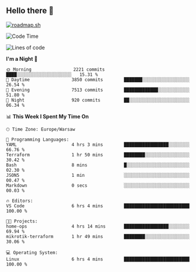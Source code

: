 ## Hello there 👋

[![roadmap.sh](https://roadmap.sh/card/wide/66979ceebf471856f5e911d3?variant=dark)](https://roadmap.sh)

<!--
**vrozaksen/vrozaksen** is a ✨ _special_ ✨ repository because its `README.md` (this file) appears on your GitHub profile.

Here are some ideas to get you started:

- 🔭 I’m currently working on ...
- 🌱 I’m currently learning ...
- 👯 I’m looking to collaborate on ...
- 🤔 I’m looking for help with ...
- 💬 Ask me about ...
- 📫 How to reach me: ...
- 😄 Pronouns: ...
- ⚡ Fun fact: ...
-->

<!--START_SECTION:waka-->
![Code Time](http://img.shields.io/badge/Code%20Time-76%20hrs%2039%20mins-blue)

![Lines of code](https://img.shields.io/badge/From%20Hello%20World%20I%27ve%20Written-780.5%20thousand%20lines%20of%20code-blue)

**I'm a Night 🦉** 

```text
🌞 Morning                2221 commits        ████░░░░░░░░░░░░░░░░░░░░░   15.31 % 
🌆 Daytime                3850 commits        ███████░░░░░░░░░░░░░░░░░░   26.54 % 
🌃 Evening                7513 commits        █████████████░░░░░░░░░░░░   51.80 % 
🌙 Night                  920 commits         ██░░░░░░░░░░░░░░░░░░░░░░░   06.34 % 
```


📊 **This Week I Spent My Time On** 

```text
🕑︎ Time Zone: Europe/Warsaw

💬 Programming Languages: 
YAML                     4 hrs 3 mins        █████████████████░░░░░░░░   66.76 % 
Terraform                1 hr 50 mins        ████████░░░░░░░░░░░░░░░░░   30.42 % 
Bash                     8 mins              █░░░░░░░░░░░░░░░░░░░░░░░░   02.30 % 
JSON5                    1 min               ░░░░░░░░░░░░░░░░░░░░░░░░░   00.47 % 
Markdown                 0 secs              ░░░░░░░░░░░░░░░░░░░░░░░░░   00.03 % 

🔥 Editors: 
VS Code                  6 hrs 4 mins        █████████████████████████   100.00 % 

🐱‍💻 Projects: 
home-ops                 4 hrs 14 mins       █████████████████░░░░░░░░   69.94 % 
mikrotik-terraform       1 hr 49 mins        ████████░░░░░░░░░░░░░░░░░   30.06 % 

💻 Operating System: 
Linux                    6 hrs 4 mins        █████████████████████████   100.00 % 
```


<!--END_SECTION:waka-->